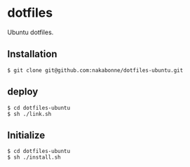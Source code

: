 # dotfiles

Ubuntu dotfiles.

## Installation

```
$ git clone git@github.com:nakabonne/dotfiles-ubuntu.git
```

## deploy

```
$ cd dotfiles-ubuntu
$ sh ./link.sh
```

## Initialize

```
$ cd dotfiles-ubuntu
$ sh ./install.sh
```
